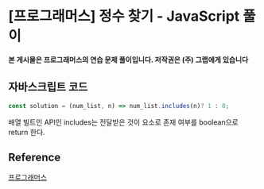 

# [프로그래머스] 정수 찾기 - JavaScript 풀이

**본 게시물은 프로그래머스의 연습 문제 풀이입니다. 저작권은 (주) 그랩에게 있습니다**

## 자바스크립트 코드

```JavaScript
const solution = (num_list, n) => num_list.includes(n)? 1 : 0;
```

배열 빌트인 API인 includes는 전달받은 것이 요소로 존재 여부를 boolean으로 return 한다.



## Reference

[프로그래머스](https://programmers.co.kr)

